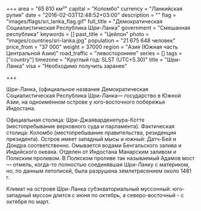 +++
area = "65 610 км²"
capital = "Коломбо"
currency = "Ланкийская рупия"
date = "2016-02-03T12:48:52+03:00"
description = ""
flag = "images/flags/sri_lanka_flag.gif"
full_title = "Демократическая Социалистическая Республика Шри-Ланка"
government = "Смешанная республика"
keywords = []
past_title = "Цейлон"
photo = "images/countries/sri-lanka.jpg"
population = "21 675 648 человек"
price_from = "37 000"
weight = 37000
region = "Азия (Южная часть Центральной Азии)"
road_traffic = "левостороннее"
series = []
tags = ["country"]
timezone = "Круглый год: SLST (UTC+5.30)"
title = "Шри-Ланка"
visa = "Необходимо получить заранее"

+++

Шри-Ланка, (официальное название Демократическая Социалистическая Республика Шри-Ланка— государство в Южной Азии, на одноимённом острове у юго-восточного побережья Индостана.

Официальная столица: Шри-Джаяварденепура-Котте (местопребывание верховного суда и парламента). Фактическая столица: Коломбо (местопребывание правительства, резиденция президента). Остров имеет западный мысы и южный: Датч-Бей и Дондра соответственно. Омывается водами Бенгальского залива и Индийского океана. Отделен от Индостана Манарским заливом и Полкским проливом. В Полкском проливе так называемый Адамов мост — отмель, когда-то полностью соединявшая Шри-Ланку с материком, но, по данным летописей, была разрушена землетрясением около 1481 г.

Климат на острове Шри-Ланка субэкваториальный муссонный: юго-западный муссон длится с июня по октябрь, а северо-восточный - с октября по март.